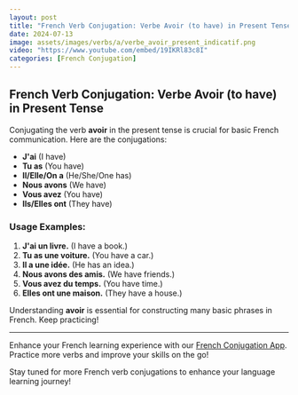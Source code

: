 ```yaml
---
layout: post
title: "French Verb Conjugation: Verbe Avoir (to have) in Present Tense"
date: 2024-07-13
image: assets/images/verbs/a/verbe_avoir_present_indicatif.png
video: "https://www.youtube.com/embed/19IKRl83c8I"
categories: [French Conjugation]
---
```


## French Verb Conjugation: Verbe Avoir (to have) in Present Tense

Conjugating the verb **avoir** in the present tense is crucial for basic French communication. Here are the conjugations:

- **J'ai** (I have)
- **Tu as** (You have)
- **Il/Elle/On a** (He/She/One has)
- **Nous avons** (We have)
- **Vous avez** (You have)
- **Ils/Elles ont** (They have)

### Usage Examples:

1. **J'ai un livre.** (I have a book.)
2. **Tu as une voiture.** (You have a car.)
3. **Il a une idée.** (He has an idea.)
4. **Nous avons des amis.** (We have friends.)
5. **Vous avez du temps.** (You have time.)
6. **Elles ont une maison.** (They have a house.)

Understanding **avoir** is essential for constructing many basic phrases in French. Keep practicing!

---

Enhance your French learning experience with our [French Conjugation App]({{site.appStore.url}}). Practice more verbs and improve your skills on the go!

Stay tuned for more French verb conjugations to enhance your language learning journey!